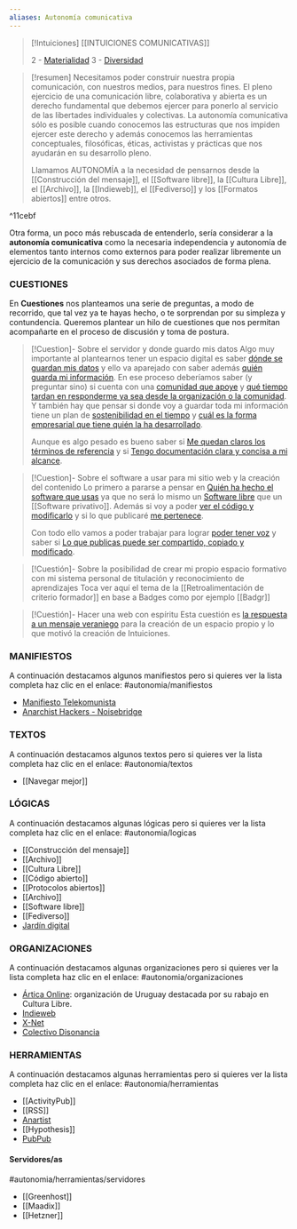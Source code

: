 ```yaml
---
aliases: Autonomía comunicativa
--- 
```


> [!Intuiciones]
> [[INTUICIONES COMUNICATIVAS]]
> 
> 2 - [Materialidad](Materialidad.md)
> 3 - [Diversidad](Diversidad.md)


> [!resumen]
> Necesitamos poder construir nuestra propia comunicación, con nuestros medios, para nuestros fines. El pleno ejercicio de una comunicación libre, colaborativa y abierta es un derecho fundamental que debemos ejercer para ponerlo al servicio de las libertades individuales y colectivas. La autonomía comunicativa sólo es posible cuando conocemos las estructuras que nos impiden ejercer este derecho y además conocemos las herramientas conceptuales, filosóficas, éticas, activistas y prácticas que nos ayudarán en su desarrollo pleno.
> 
>  Llamamos AUTONOMÍA a la necesidad de pensarnos desde la [[Construcción del mensaje]], el [[Software libre]], la [[Cultura Libre]], el [[Archivo]], la [[Indieweb]], el [[Fediverso]] y los [[Formatos abiertos]] entre otros.

^11cebf


Otra forma, un poco más rebuscada de entenderlo, sería considerar a la **autonomía comunicativa** como la necesaria independencia y autonomía de elementos tanto internos como externos para poder realizar libremente un ejercicio de la comunicación y sus derechos asociados de forma plena.

### CUESTIONES
En **Cuestiones** nos planteamos una serie de preguntas, a modo de recorrido, que tal vez ya te hayas hecho, o te sorprendan por su simpleza y contundencia.
Queremos plantear un hilo de cuestiones que nos permitan acompañarte en el proceso de discusión y toma de postura.

> [!Cuestion]- Sobre el servidor y donde guardo mis datos 
> Algo muy importante al plantearnos tener un espacio digital es saber [dónde se guardan mis datos](Dónde%20se%20guardan%20mis%20datos.md) y ello va aparejado con saber además [quién guarda mi información](Saber%20quién%20guarda%20mi%20información.md). En ese proceso deberíamos saber (y preguntar sino) si cuenta con una [comunidad que apoye](Comunidad%20que%20apoye.md) y [qué tiempo tardan en responderme ya sea desde la organización o la comunidad](Qué%20tiempo%20tardan%20en%20responderme%20ya%20sea%20desde%20la%20organización%20o%20la%20comunidad.md). Y también hay que pensar si donde voy a guardar toda mi información tiene un plan de [sostenibilidad en el tiempo](Sostenibilidad%20en%20el%20tiempo.md) y [cuál es la forma empresarial que tiene quién la ha desarrollado](Cuál%20es%20la%20forma%20empresarial%20que%20tiene%20quién%20la%20ha%20desarrollado.md).
> 
> Aunque es algo pesado es bueno saber si [Me quedan claros los términos de referencia](Me%20quedan%20claros%20los%20términos%20de%20referencia.md) y si [Tengo documentación clara y concisa a mi alcance](Tengo%20documentación%20clara%20y%20concisa%20a%20mi%20alcance.md).

> [!Cuestion]- Sobre el software a usar para mi sitio web y la creación del contenido
> Lo primero a pararse a pensar en [Quién ha hecho el software que usas](Quién%20ha%20hecho%20el%20software%20que%20usas.md) ya que no será lo mismo un [Software libre](Software%20libre.md) que un [[Software privativo]]. Además si voy a poder [ver el código y modificarlo](Puedo%20ver%20el%20código%20y%20modificarlo.md) y si lo que publicaré [me pertenece](Lo%20que%20publicas%20te%20pertenece.md).
> 
> Con todo ello vamos a poder trabajar para lograr [poder tener voz](Cómo%20podemos%20lograr%20tener%20voz.md) y saber si [Lo que publicas puede ser compartido, copiado y modificado](Lo%20que%20publicas%20puede%20ser%20compartido,%20copiado%20y%20modificado.md).

> [!Cuestión]- Sobre la posibilidad de crear mi propio espacio formativo con mi sistema personal de titulación y reconocimiento de aprendizajes
> Toca ver aquí el tema de la [[Retroalimentación de criterio formador]] en base a Badges como por ejemplo [[Badgr]]

>[!Cuestión]- Hacer una web con espíritu
>Esta cuestión es [la respuesta a un mensaje veraniego](Por%20una%20web%20con%20espíritu.md) para la creación de un espacio propio y lo que motivó la creación de Intuiciones.

### MANIFIESTOS
A continuación destacamos algunos manifiestos pero si quieres ver la lista completa haz clic en el enlace: #autonomia/manifiestos 

- [Manifiesto Telekomunista](Manifiesto%20Telekomunista.md)
- [Anarchist Hackers - Noisebridge](Anarchist%20Hackers%20-%20Noisebridge.md)


### TEXTOS
A continuación destacamos algunos textos pero si quieres ver la lista completa haz clic en el enlace: #autonomia/textos  

- [[Navegar mejor]]

### LÓGICAS
A continuación destacamos algunas lógicas pero si quieres ver la lista completa haz clic en el enlace: #autonomia/logicas 

- [[Construcción del mensaje]]
- [[Archivo]]
- [[Cultura Libre]]
- [[Código abierto]]
- [[Protocolos abiertos]]
- [[Archivo]]
- [[Software libre]]
- [[Fediverso]]
- [Jardín digital](Jardín%20digital.md)

### ORGANIZACIONES
A continuación destacamos algunas organizaciones pero si quieres ver la lista completa haz clic en el enlace: #autonomia/organizaciones  


- [Ártica Online](Ártica%20Online.md): organización de Uruguay destacada por su rabajo en Cultura Libre.
- [Indieweb](Indieweb.md)
- [X-Net](X-Net.md)
- [Colectivo Disonancia](colectivodisonancia.net.md)

### HERRAMIENTAS
A continuación destacamos algunas herramientas pero si quieres ver la lista completa haz clic en el enlace: #autonomia/herramientas  

- [[ActivityPub]]
- [[RSS]]
- [Anartist](anartist.org.md)
- [[Hypothesis]]
- [PubPub](PubPub.md)

#### Servidores/as
#autonomia/herramientas/servidores 

- [[Greenhost]]
- [[Maadix]]
- [[Hetzner]]


